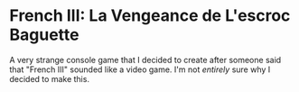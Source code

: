 # French III: La Vengeance de L'escroc Baguette
A very strange console game that I decided to create after someone said that "French III" sounded like a video game. I'm not *entirely* sure why I decided to make this.
